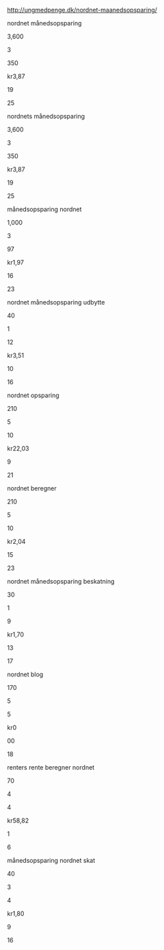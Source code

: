 http://ungmedpenge.dk/nordnet-maanedsopsparing/

nordnet månedsopsparing

3,600

3

350

kr3,87

19

25

nordnets månedsopsparing

3,600

3

350

kr3,87

19

25

månedsopsparing nordnet

1,000

3

97

kr1,97

16

23

nordnet månedsopsparing udbytte

40

1

12

kr3,51

10

16

nordnet opsparing

210

5

10

kr22,03

9

21

nordnet beregner

210

5

10

kr2,04

15

23

nordnet månedsopsparing beskatning

30

1

9

kr1,70

13

17

nordnet blog

170

5

5

kr0

00

18

renters rente beregner nordnet

70

4

4

kr58,82

1

6

månedsopsparing nordnet skat

40

3

4

kr1,80

9

16